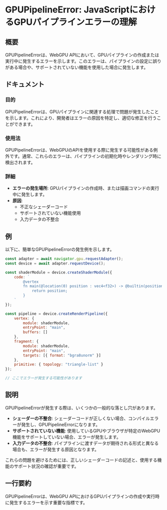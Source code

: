 <!--
Meta Description: # GPUPipelineError: JavaScriptにおけるGPUパイプラインエラーの理解 ## 概要 GPUPipelineErrorは、WebGPU APIにおいて、GPUパイプラインの作成または実行中に発生するエラーを示します。このエラーは、パイプラインの設定に誤りがある場合や、サポー...
Meta Keywords: gpupipelineerrorは, const, device, shadermodule, main
-->

# GPUPipelineError: JavaScriptにおけるGPUパイプラインエラーの理解

## 概要
GPUPipelineErrorは、WebGPU APIにおいて、GPUパイプラインの作成または実行中に発生するエラーを示します。このエラーは、パイプラインの設定に誤りがある場合や、サポートされていない機能を使用した場合に発生します。

## ドキュメント
### 目的
GPUPipelineErrorは、GPUパイプラインに関連する処理で問題が発生したことを示します。これにより、開発者はエラーの原因を特定し、適切な修正を行うことができます。

### 使用法
GPUPipelineErrorは、WebGPUのAPIを使用する際に発生する可能性がある例外です。通常、これらのエラーは、パイプラインの初期化時やレンダリング時に検出されます。

### 詳細
- **エラーの発生場所**: GPUパイプラインの作成時、または描画コマンドの実行中に発生します。
- **原因**:
  - 不正なシェーダーコード
  - サポートされていない機能使用
  - 入力データの不整合

## 例
以下に、簡単なGPUPipelineErrorの発生例を示します。

```javascript
const adapter = await navigator.gpu.requestAdapter();
const device = await adapter.requestDevice();

const shaderModule = device.createShaderModule({
    code: `
        @vertex
        fn main(@location(0) position : vec4<f32>) -> @builtin(position) vec4<f32> {
            return position;
        }
    `
});

const pipeline = device.createRenderPipeline({
    vertex: {
        module: shaderModule,
        entryPoint: "main",
        buffers: []
    },
    fragment: {
        module: shaderModule,
        entryPoint: "main",
        targets: [{ format: "bgra8unorm" }]
    },
    primitive: { topology: "triangle-list" }
});

// ここでエラーが発生する可能性があります
```

## 説明
GPUPipelineErrorが発生する際は、いくつかの一般的な落とし穴があります。

- **シェーダーの不整合**: シェーダーコードが正しくない場合、コンパイルエラーが発生し、GPUPipelineErrorになります。
- **サポートされていない機能**: 使用しているGPUやブラウザが特定のWebGPU機能をサポートしていない場合、エラーが発生します。
- **入力データの不整合**: パイプラインに渡すデータが期待される形式と異なる場合も、エラーが発生する原因となります。

これらの問題を避けるためには、正しいシェーダーコードの記述と、使用する機能のサポート状況の確認が重要です。

## 一行要約
GPUPipelineErrorは、WebGPU APIにおけるGPUパイプラインの作成や実行時に発生するエラーを示す重要な指標です。